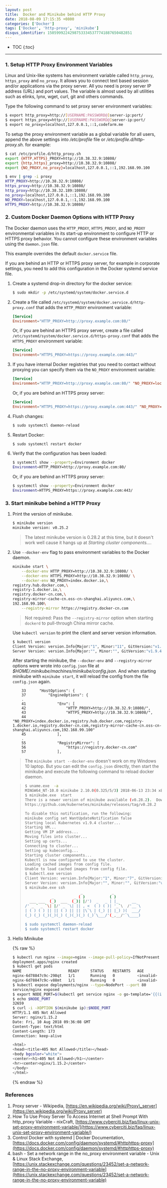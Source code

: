 ```yaml
---
layout: post
title:  Docker and Minikube behind HTTP Proxy
date: 2018-08-09 17:15:35 +0800
categories: ['Docker']
tags: ['Docker', 'http-proxy', 'minikube']
disqus_identifier: 15059992242987533345377741887650482851
---
```


- TOC
{:toc}

- - -

### 1. Setup HTTP Proxy Environment Variables 

Linux and Unix-like systems has environment variable called `http_proxy`, `https_proxy` and `no_proxy`. It allows you to connect text based session and/or applications via the proxy server. All you need is proxy server IP address (URL) and port values. The variable is almost used by all utilities such as elinks, lynx, wget, curl, git and others commands.

Type the following command to set proxy server environment variables:

```bash
$ export http_proxy=http://[USERNAME:PASSWORD@]server-ip:port/
$ export https_proxy=http://[USERNAME:PASSWORD@]server-ip:port/
$ export no_proxy=localhost,127.0.0.1,::1,codefarm.me
```

To setup the proxy environment variable as a global variable for all users, append the above settings into */etc/profile* file or */etc/profile.d/http-proxy.sh*. for example:

```bash
$ cat /etc/profile.d/http_proxy.sh
export {HTTP,HTTPS}_PROXY=http://10.38.32.9:10808/
export {http,https}_proxy=http://10.38.32.9:10808/
export {NO_PROXY,no_proxy}=localhost,127.0.0.1,::1,192.168.99.100
```
```bash
$ env | grep -i proxy
HTTP_PROXY=http://10.38.32.9:10808/
https_proxy=http://10.38.32.9:10808/
http_proxy=http://10.38.32.189:10808/
no_proxy=localhost,127.0.0.1,::1,192.168.99.100
NO_PROXY=localhost,127.0.0.1,::1,192.168.99.100
HTTPS_PROXY=http://10.38.32.9:10808/
```

### 2. Custom Docker Daemon Options with HTTP Proxy

The Docker daemon uses the `HTTP_PROXY`, `HTTPS_PROXY`, and `NO_PROXY` environmental variables in its start-up environment to configure HTTP or HTTPS proxy behavior. You cannot configure these environment variables using the `daemon.json` file.

This example overrides the default `docker.service` file.

If you are behind an HTTP or HTTPS proxy server, for example in corporate settings, you need to add this configuration in the Docker systemd service file.

1.  Create a systemd drop-in directory for the docker service:

    ```bash
    $ sudo mkdir -p /etc/systemd/system/docker.service.d
    ```

2.  Create a file called `/etc/systemd/system/docker.service.d/http-proxy.conf`
    that adds the `HTTP_PROXY` environment variable:

    ```conf
    [Service]
    Environment="HTTP_PROXY=http://proxy.example.com:80/"
    ```

    Or, if you are behind an HTTPS proxy server, create a file called
    `/etc/systemd/system/docker.service.d/https-proxy.conf`
    that adds the `HTTPS_PROXY` environment variable:

    ```conf
    [Service]
    Environment="HTTPS_PROXY=https://proxy.example.com:443/"
    ```

3.  If you have internal Docker registries that you need to contact without
    proxying you can specify them via the `NO_PROXY` environment variable:

    ```conf
    [Service]    
    Environment="HTTP_PROXY=http://proxy.example.com:80/" "NO_PROXY=localhost,127.0.0.1,docker-registry.somecorporation.com"
    ```

    Or, if you are behind an HTTPS proxy server:

    ```conf
    [Service]    
    Environment="HTTPS_PROXY=https://proxy.example.com:443/" "NO_PROXY=localhost,127.0.0.1,docker-registry.somecorporation.com"
    ```

4.  Flush changes:

    ```bash
    $ sudo systemctl daemon-reload
    ```

5.  Restart Docker:

    ```bash
    $ sudo systemctl restart docker
    ```

6.  Verify that the configuration has been loaded:

    ```bash
    $ systemctl show --property=Environment docker
    Environment=HTTP_PROXY=http://proxy.example.com:80/
    ```

    Or, if you are behind an HTTPS proxy server:

    ```bash
    $ systemctl show --property=Environment docker
    Environment=HTTPS_PROXY=https://proxy.example.com:443/
    ```

### 3. Start minikube behind a HTTP Proxy

1. Print the version of minikube.

    ```sh
    $ minikube version
    minikube version: v0.25.2
    ```

    > The latest minikube version is 0.28.2 at this time, but it doesn't work well cause it hangs up at *Starting cluster components...*.

2. Use `--docker-env` flag to pass environment variables to the Docker daemon.

    ```bash
    minikube start \
        --docker-env HTTP_PROXY=http://10.38.32.9:10808/ \
        --docker-env HTTPS_PROXY=http://10.38.32.9:10808/ \
        --docker-env NO_PROXY=index.docker.io,\
    registry.hub.docker.com,\
    registry-1.docker.io,\
    registry.docker-cn.com,\
    registry-mirror-cache-cn.oss-cn-shanghai.aliyuncs.com,\
    192.168.99.100\
        --registry-mirror https://registry.docker-cn.com
    ```
    
    > Not required: Pass the `--registry-mirror` option when starting `dockerd` to pull-through China mirror cache.

    Use `kubectl version` to print the client and server version information.

    ```bash
    $ kubectl version
    Client Version: version.Info{Major:"1", Minor:"11", GitVersion:"v1.11.0", GitCommit:"91e7b4fd31fcd3d5f436da26c980becec37ceefe", GitTreeState:"clean", BuildDate:"2018-06-27T20:17:28Z", GoVersion:"go1.10.2", Compiler:"gc", Platform:"linux/amd64"}
    Server Version: version.Info{Major:"", Minor:"", GitVersion:"v1.9.4", GitCommit:"bee2d1505c4fe820744d26d41ecd3fdd4a3d6546", GitTreeState:"clean", BuildDate:"2018-03-21T21:48:36Z", GoVersion:"go1.9.1", Compiler:"gc", Platform:"linux/amd64"}
    ```

    After starting the minikube, the `--docker-env` and `--registry-mirror` options were wrote into `config.json` file at *$HOME/.minikube/machines/minikube/config.json*. And when starting minikube with `minikube start`, it will reload the config from the file `config.json` again.

    ```none
        33      "HostOptions": {
        37          "EngineOptions": {
        .
        41              "Env": [
        42                  "HTTP_PROXY=http://10.38.32.9:10808/",
        43                  "HTTPS_PROXY=http://10.38.32.9:10808/",
        44                  "NO_PROXY=index.docker.io,registry.hub.docker.com,registry-1.docker.io,registry.docker-cn.com,registry-mirror-cache-cn.oss-cn-shanghai.aliyuncs.com,192.168.99.100"
        45              ],
        .
        55              "RegistryMirror": [
        56                  "https://registry.docker-cn.com"
        57              ],
    ```

    > The `minikube start --docker-env` doesn't work on my Windows 10 laptop. But you can edit the `config.json` directly, then start the minikube and execute the following command to reload docker daemon.

    > ```bash
    > $ uname.exe  -a
    > MINGW64_NT-10.0 minikube 2.10.0(0.325/5/3) 2018-06-13 23:34 x86_64 Msys
    > $ minikube.exe  start
    > There is a newer version of minikube available (v0.28.2).  Download it here:
    > https://github.com/kubernetes/minikube/releases/tag/v0.28.2
    > 
    > To disable this notification, run the following:
    > minikube config set WantUpdateNotification false
    > Starting local Kubernetes v1.9.4 cluster...
    > Starting VM...
    > Getting VM IP address...
    > Moving files into cluster...
    > Setting up certs...
    > Connecting to cluster...
    > Setting up kubeconfig...
    > Starting cluster components...
    > Kubectl is now configured to use the cluster.
    > Loading cached images from config file.
    > Unable to load cached images from config file.
    > $ kubectl.exe version
    > Client Version: version.Info{Major:"1", Minor:"7", GitVersion:"v1.7.4", GitCommit:"793658f2d7ca7f064d2bdf606519f9fe1229c381", GitTreeState:"clean", BuildDate:"2017-08-17T08:48:23Z", GoVersion:"go1.8.3", Compiler:"gc", Platform:"windows/amd64"}
    > Server Version: version.Info{Major:"", Minor:"", GitVersion:"v1.9.4", GitCommit:"bee2d1505c4fe820744d26d41ecd3fdd4a3d6546", GitTreeState:"clean", BuildDate:"2018-03-21T21:48:36Z", GoVersion:"go1.9.1", Compiler:"gc", Platform:"linux/amd64"}
    > $ minikube.exe ssh
    >                          _             _
    >             _         _ ( )           ( )
    >   ___ ___  (_)  ___  (_)| |/')  _   _ | |_      __
    > /' _ ` _ `\| |/' _ `\| || , <  ( ) ( )| '_`\  /'__`\
    > | ( ) ( ) || || ( ) || || |\`\ | (_) || |_) )(  ___/
    > (_) (_) (_)(_)(_) (_)(_)(_) (_)`\___/'(_,__/'`\____)
    > 
    > $ sudo systemctl daemon-reload
    > $ sudo systemctl restart docker
    > ```

4. Hello Minikube

    {% raw %}
    ```bash
    $ kubectl run nginx --image=nginx --image-pull-policy=IfNotPresent --replicas=2
    deployment.apps/nginx created
    $ kubectl get pods
    NAME                     READY     STATUS    RESTARTS   AGE
    nginx-6d78847c9c-298qt   1/1       Running   0          <invalid>
    nginx-6d78847c9c-v88mt   1/1       Running   0          <invalid>
    $ kubectl expose deployments/nginx --type=NodePort --port 80
    service/nginx exposed
    $ export NODE_PORT=$(kubectl get service nginx -o go-template='{{(index .spec.ports 0).nodePort}}')
    $ echo $NODE_PORT
    32659
    $ curl -i -XOPTION $(minikube ip):$NODE_PORT
    HTTP/1.1 405 Not Allowed
    Server: nginx/1.15.2
    Date: Fri, 10 Aug 2018 09:36:08 GMT
    Content-Type: text/html
    Content-Length: 173
    Connection: keep-alive
    
    <html>
    <head><title>405 Not Allowed</title></head>
    <body bgcolor="white">
    <center><h1>405 Not Allowed</h1></center>
    <hr><center>nginx/1.15.2</center>
    </body>
    </html>
    ```
    {% endraw %}

### References

1. Proxy server \- Wikipedia, [https://en.wikipedia.org/wiki/Proxy\_server](https://en.wikipedia.org/wiki/Proxy_server)
1. How To Use Proxy Server To Access Internet at Shell Prompt With http\_proxy Variable - nixCraft, [https://www.cyberciti.biz/faq/linux-unix-set-proxy-environment-variable/](https://www.cyberciti.biz/faq/linux-unix-set-proxy-environment-variable/)
1. Control Docker with systemd \| Docker Documentation, [https://docs.docker.com/config/daemon/systemd/#httphttps-proxy](https://docs.docker.com/config/daemon/systemd/#httphttps-proxy)
1. bash \- Set a network range in the no\_proxy environment variable \- Unix & Linux Stack Exchange, [https://unix.stackexchange.com/questions/23452/set-a-network-range-in-the-no-proxy-environment-variable](https://unix.stackexchange.com/questions/23452/set-a-network-range-in-the-no-proxy-environment-variable)
